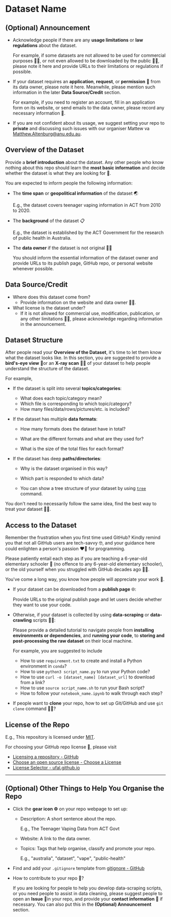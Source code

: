 # Dataset Name

## (Optional) Announcement

- Acknowledge people if there are any **usage limitations** or **law regulations** about the dataset.

  For example, if some datasets are not allowed to be used for commercial purposes 🙅‍♀️, or not even allowed to be downloaded by the public 🙅‍♂️, please note it here and provide URLs to their limitations or regulations if possible.

- If your dataset requires an **application**, **request**, or **permission** 🤲 from its data owner, please note it here. Meanwhile, please mention such information in the later **Data Source/Credit** section.

  For example, if you need to register an account, fill in an application form on its website, or send emails to the data owner, please record any necessary information 📝.

- If you are not confident about its usage, we suggest setting your repo to **private** and discussing such issues with our organiser Mattew va Matthew.Altenburg@anu.edu.au.

## Overview of the Dataset

Provide a **brief introduction** about the dataset. Any other people who know nothing about this repo should learn the **most basic information** and decide whether the dataset is what they are looking for 🧐.

You are expected to inform people the following information:

- The **time span** or **geopolitical information** of the dataset 🌏

  E.g., the dataset covers teenager vaping information in ACT from 2010 to 2020.

- The **background** of the dataset 📋

  E.g., the dataset is established by the ACT Government for the research of public health in Australia.

- The **data owner** if the dataset is not original 👩‍💼

  You should inform the essential information of the dataset owner and provide URLs to its publish page, GitHub repo, or personal website whenever possible.

## Data Source/Credit

- Where does this dataset come from?
  - Provide information on the website and data owner 👨‍💼.
- What license is the dataset under?
  - If it is not allowed for commercial use, modification, publication, or any other limitations 👩‍⚖️, please acknowledge regarding information in the announcement.

## Dataset Structure

After people read your **Overview of the Dataset**, it's time to let them know what the dataset looks like. In this section, you are suggested to provide a **bird's-eye view** 🦉or an **X-ray scan** 👩‍⚕️ of your dataset to help people understand the structure of the dataset.

For example,

- If the dataset is split into several **topics/categories**:

  - What does each topic/category mean?
  - Which file is corresponding to which topic/category?
  - How many files/data/rows/pictures/etc. is included?

- If the dataset has multiple **data formats**:

  - How many formats does the dataset have in total?
  - What are the different formats and what are they used for?

  - What is the size of the total files for each format?

- If the dataset has deep **paths/directories**:

  - Why is the dataset organised in this way?
  - Which part is responded to which data?
  
  - You can show a tree structure of your dataset by using [`tree`](https://www.geeksforgeeks.org/tree-command-unixlinux/) command. 

You don't need to necessarily follow the same idea, find the best way to treat your dataset 🙇‍♂️.

## Access to the Dataset

Remember the frustration when you first time used GitHub? Kindly remind you that not all GitHub users are tech-savvy 🤓, and your guidance here could enlighten a person's passion ❤️‍🔥 for programming. 

Please patiently entail each step as if you are teaching a 6-year-old elementary schooler 👶 (no offence to any 6-year-old elementary schooler), or the old yourself when you struggled with GitHub decades ago 🙆‍♀️. 

You've come a long way, you know how people will appreciate your work 💙.

- If your dataset can be downloaded from a **publish page** 🌐:

  Provide URLs to the original publish page and let users decide whether they want to use your code.

- Otherwise, if your dataset is collected by using **data-scraping** or **data-crawling** scripts 👩‍💻:

  Please provide a detailed tutorial to navigate people from **installing environments or dependencies**, and **running your code**, to **storing and post-processing the raw dataset** on their local machine. 

  For example, you are suggested to include

  - How to use `requirement.txt` to create and install a Python environment in `conda`?
  - How to use `python3 script_name.py` to run your Python code?
  - How to use `curl -o [dataset_name] [dataset_url]` to download from a link?
  - How to use `source script_name.sh` to run your Bash script?
  - How to follow your `notebook_name.ipynb` to walk through each step?

- If people want to **clone** your repo, how to set up Git/GitHub and use `git clone` command 🧑‍💻?

## License of the Repo

E.g., This repository is licensed under [MIT](https://opensource.org/license/mit).

For choosing your GitHub repo license 📄, please visit

- [Licensing a repository - GitHub](https://docs.github.com/en/repositories/managing-your-repositorys-settings-and-features/customizing-your-repository/licensing-a-repository)
- [Choose an open source license - Choose a License](https://choosealicense.com/)
- [License Selector - ufal.github.io](https://ufal.github.io/public-license-selector/)

---

## (Optional) Other Things to Help You Organise the Repo

- Click the **gear icon ⚙️** on your repo webpage to set up:
  - Description: A short sentence about the repo.
  
    E.g., The Teenager Vaping Data from ACT Govt

  - Website: A link to the data owner.
  
  - Topics: Tags that help organise, classify and promote your repo.
  
    E.g., "australia", "dataset", "vape", "public-health"
  
- Find and add your `.gitignore` template from [gitignore - GitHub](https://github.com/github/gitignore)
  
- How to contribute to your repo 🤝?
  
  If you are looking for people to help you develop data-scraping scripts, or you need people to assist in data cleaning, please suggest people to open an **Issue** 🙋in your repo, and provide your **contact information** 📧 if necessary. You can also put this in the **(Optional) Announcement** section.
